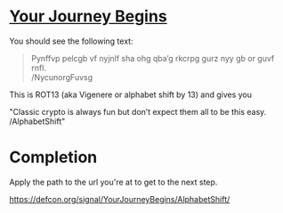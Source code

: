 # [Your Journey Begins](https://defcon.org/signal/YourJourneyBegins/)


You should see the following text: 

> Pynffvp pelcgb vf nyjnlf sha ohg qba’g rkcrpg gurz nyy gb or guvf rnfl.  
> /NycunorgFuvsg

This is ROT13 (aka Vigenere or alphabet shift by 13) and gives you

"Classic crypto is always fun but don’t expect them all to be this easy.
/AlphabetShift"

# Completion
Apply the path to the url you're at to get to the next step.

https://defcon.org/signal/YourJourneyBegins/AlphabetShift/
